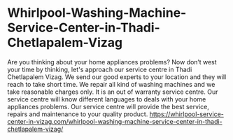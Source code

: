 # Whirlpool-Washing-Machine-Service-Center-in-Thadi-Chetlapalem-Vizag
Are you thinking about your home appliances problems? Now don’t west your time by thinking, let's approach our service centre in Thadi Chetlapalem Vizag. We send our good experts to your location and they will reach to take short time. We repair all kind of washing machines and we take reasonable charges only. It is an out of warranty service centre. Our service centre will know different languages to deals with your home appliances problems. Our service centre will provide the best service, repairs and maintenance to your quality product.  https://whirlpool-service-center-in-vizag.com/whirlpool-washing-machine-service-center-in-thadi-chetlapalem-vizag/
